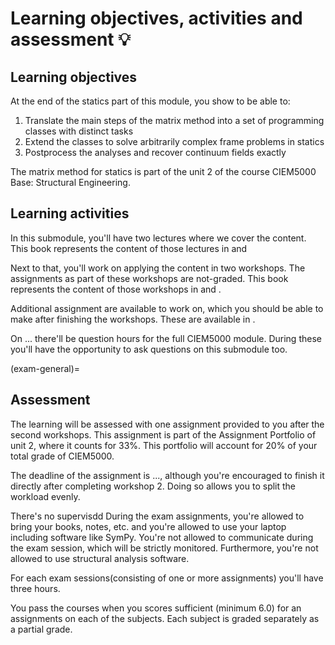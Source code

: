 # Learning objectives, activities and assessment 💡

## Learning objectives
At the end of the statics part of this module, you show to be able to:
1.	Translate the main steps of the matrix method into a set of programming classes with distinct tasks
2. Extend the classes to solve arbitrarily complex frame problems in statics
3. Postprocess the analyses and recover continuum fields exactly

The matrix method for statics is part of the unit 2 of the course CIEM5000 Base: Structural Engineering.

## Learning activities
In this submodule, you'll have two lectures where we cover the content. This book represents the content of those lectures in [](lecture1.md) and [](lecture2.md) 

Next to that, you'll work on applying the content in two workshops. The assignments as part of these workshops are not-graded. This book represents the content of those workshops in [](workshop1.md) and [](workshop2.md).

Additional assignment are available to work on, which you should be able to make after finishing the workshops. These are available in [](additional.md).

On ... there'll be question hours for the full CIEM5000 module. During these you'll have the opportunity to ask questions on this submodule too.

(exam-general)=
## Assessment
The learning will be assessed with one assignment provided to you after the second workshops. This assignment is part of the Assignment Portfolio of unit 2, where it counts for 33%. This portfolio will account for 20% of your total grade of CIEM5000.

The deadline of the assignment is ..., although you're encouraged to finish it directly after completing workshop 2. Doing so allows you to split the workload evenly.

There's no supervisdd
During the exam assignments, you're allowed to bring your books, notes, etc. and you're allowed to use your laptop including software like SymPy. You're not allowed to communicate during the exam session, which will be strictly monitored. Furthermore, you're not allowed to use structural analysis software.

For each exam sessions(consisting of one or more assignments) you'll have three hours.

You pass the courses when you scores sufficient (minimum 6.0) for an assignments on each of the subjects. Each subject is graded separately as a partial grade.